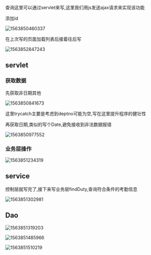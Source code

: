查询这里可以通过servlet来写,这里我们用js发送ajax请求来实现该功能

添加id

![1563850460337](C:\Users\RuicyQuan\AppData\Roaming\Typora\typora-user-images\1563850460337.png)

在上次写的页面加载列表后接着往后写

![1563852847243](C:\Users\RuicyQuan\AppData\Roaming\Typora\typora-user-images\1563852847243.png)

## servlet

### 获取数据

先获取非日期其他

![1563850841673](C:\Users\RuicyQuan\AppData\Roaming\Typora\typora-user-images\1563850841673.png)

这里trycatch主要是考虑到deptno可能为空,写在这里提升程序的健壮性

再获取日期,类似的写个Date,避免接收到非法数据报错

![1563850977552](C:\Users\RuicyQuan\AppData\Roaming\Typora\typora-user-images\1563850977552.png)

### 业务层操作

![1563851234319](C:\Users\RuicyQuan\AppData\Roaming\Typora\typora-user-images\1563851234319.png)

## service

控制层就写完了,接下来写业务层findDuty,查询符合条件的考勤信息

![1563851302981](C:\Users\RuicyQuan\AppData\Roaming\Typora\typora-user-images\1563851302981.png)

## Dao

![1563851319203](C:\Users\RuicyQuan\AppData\Roaming\Typora\typora-user-images\1563851319203.png)

![1563851485966](C:\Users\RuicyQuan\AppData\Roaming\Typora\typora-user-images\1563851485966.png)

![1563851510219](C:\Users\RuicyQuan\AppData\Roaming\Typora\typora-user-images\1563851510219.png)

